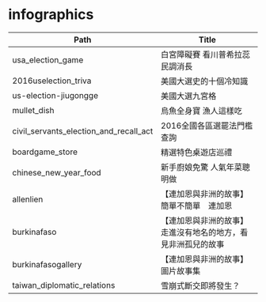 # infographics

| Path | Title |
|----------------------------------------|--------------------------------------------------------------|
| usa_election_game | 白宮障礙賽 看川普希拉蕊民調消長 |
| 2016uselection_triva | 美國大選史的十個冷知識 |
| us-election-jiugongge | 美國大選九宮格 |
| mullet_dish | 烏魚全身寶 漁人這樣吃 |
| civil_servants_election_and_recall_act | 2016全國各區選罷法門檻查詢 |
| boardgame_store | 精選特色桌遊店巡禮 |
| chinese_new_year_food | 新手廚娘免驚 人氣年菜聰明做 |
| allenlien | 【連加恩與非洲的故事】簡單不簡單　連加恩 |
| burkinafaso | 【連加恩與非洲的故事】走進沒有地名的地方，看見非洲孤兒的故事 |
| burkinafasogallery | 【連加恩與非洲的故事】圖片故事集 |
| taiwan_diplomatic_relations | 雪崩式斷交即將發生？ |
